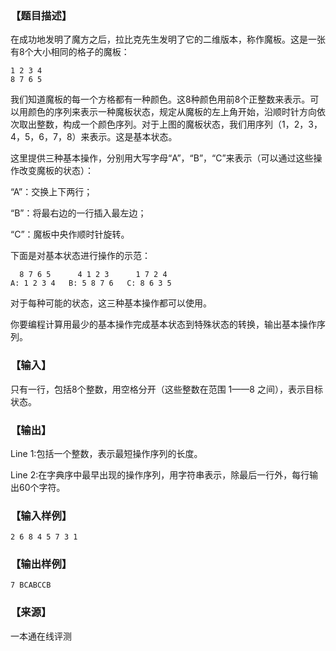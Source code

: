 ### 【题目描述】

在成功地发明了魔方之后，拉比克先生发明了它的二维版本，称作魔板。这是一张有8个大小相同的格子的魔板：

```
1 2 3 4
8 7 6 5
```

我们知道魔板的每一个方格都有一种颜色。这8种颜色用前8个正整数来表示。可以用颜色的序列来表示一种魔板状态，规定从魔板的左上角开始，沿顺时针方向依次取出整数，构成一个颜色序列。对于上图的魔板状态，我们用序列（1，2，3，4，5，6，7，8）来表示。这是基本状态。

这里提供三种基本操作，分别用大写字母“A”，“B”，“C”来表示（可以通过这些操作改变魔板的状态）：

“A”：交换上下两行；

“B”：将最右边的一行插入最左边；

“C”：魔板中央作顺时针旋转。

下面是对基本状态进行操作的示范：

 ```
   8 7 6 5      4 1 2 3      1 7 2 4
A: 1 2 3 4   B: 5 8 7 6   C: 8 6 3 5
```

对于每种可能的状态，这三种基本操作都可以使用。

你要编程计算用最少的基本操作完成基本状态到特殊状态的转换，输出基本操作序列。

### 【输入】

只有一行，包括8个整数，用空格分开（这些整数在范围 1——8 之间），表示目标状态。

### 【输出】

Line 1:包括一个整数，表示最短操作序列的长度。

Line 2:在字典序中最早出现的操作序列，用字符串表示，除最后一行外，每行输出60个字符。

### 【输入样例】

```
2 6 8 4 5 7 3 1
```

### 【输出样例】

```
7 BCABCCB
```


 ### 【来源】

 一本通在线评测 